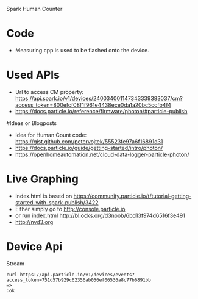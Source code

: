 Spark Human Counter

# Code
- Measuring.cpp is used to be flashed onto the device.

# Used APIs
- Url to access CM property: https://api.spark.io/v1/devices/240034001147343339383037/cm?access_token=800efcf08f1f961e4438ece0da1a20bc5ccfb4f4
- https://docs.particle.io/reference/firmware/photon/#particle-publish

#Ideas or Blogposts
- Idea for Human Count code: https://gist.github.com/petervojtek/55523fe97a6f16891d31
- https://docs.particle.io/guide/getting-started/intro/photon/
- https://openhomeautomation.net/cloud-data-logger-particle-photon/

# Live Graphing
- Index.html is based on https://community.particle.io/t/tutorial-getting-started-with-spark-publish/3422
- Either simply go to http://console.particle.io
- or run index.html http://bl.ocks.org/d3noob/6bd13f974d6516f3e491
- http://nvd3.org

# Device Api

Stream
```
curl https://api.particle.io/v1/devices/events?access_token=751d57b929c62356ab056ef06536a8c77b6891bb
=>
:ok




```  


